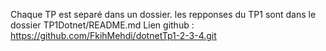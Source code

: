 Chaque TP est separé dans un dossier.
les repponses du TP1 sont dans le dossier TP1Dotnet/README.md
Lien github : https://github.com/FkihMehdi/dotnetTp1-2-3-4.git
